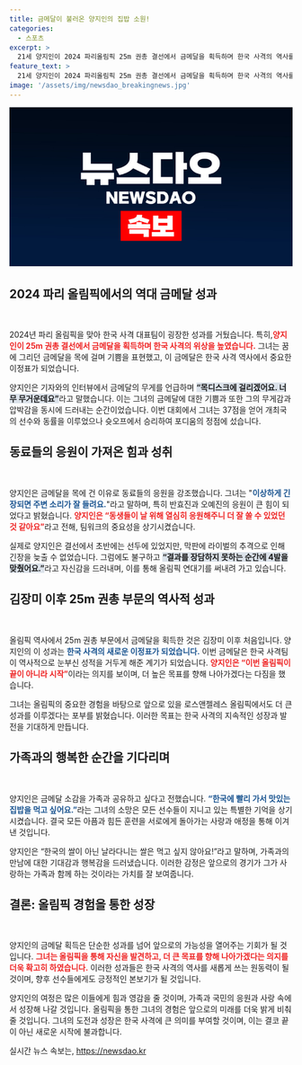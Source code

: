 ```yaml
---
title: 금메달이 불러온 양지인의 집밥 소원!
categories:
  - 스포츠
excerpt: >
  21세 양지인이 2024 파리올림픽 25m 권총 결선에서 금메달을 획득하며 한국 사격의 역사를 새로 썼습니다! 긴장 속에서도 발군의 실력을 뽐낸 그녀의 감동적인 이야기를 만나보세요.
feature_text: >
  21세 양지인이 2024 파리올림픽 25m 권총 결선에서 금메달을 획득하며 한국 사격의 역사를 새로 썼습니다! 긴장 속에서도 발군의 실력을 뽐낸 그녀의 감동적인 이야기를 만나보세요.
image: '/assets/img/newsdao_breakingnews.jpg'
---
```


<p><img src="/assets/img/newsdao_breakingnews.jpg" alt="implanttips 속보" /></p>

<h2 data-ke-size="size26">2024 파리 올림픽에서의 역대 금메달 성과</h2>

<p data-ke-size="size16">&nbsp;</p>

<p>2024년 파리 올림픽을 맞아 한국 사격 대표팀이 굉장한 성과를 거뒀습니다. 특히,<b><span style="color: #ee2323;">양지인이 25m 권총 결선에서 금메달을 획득하며 한국 사격의 위상을 높였습니다.</span></b> 그녀는 꿈에 그리던 금메달을 목에 걸며 기쁨을 표현했고, 이 금메달은 한국 사격 역사에서 중요한 이정표가 되었습니다.</p>

<p>양지인은 기자와의 인터뷰에서 금메달의 무게를 언급하며 <b><span style="background-color: #21538527;">“목디스크에 걸리겠어요. 너무 무거운데요”</span></b>라고 말했습니다. 이는 그녀의 금메달에 대한 기쁨과 또한 그의 무게감과 압박감을 동시에 드러내는 순간이었습니다. 이번 대회에서 그녀는 37점을 얻어 개최국의 선수와 동률을 이루었으나 슛오프에서 승리하여 포디움의 정점에 섰습니다.</p>

<h2 data-ke-size="size26">동료들의 응원이 가져온 힘과 성취</h2>

<p data-ke-size="size16">&nbsp;</p>

<p>양지인은 금메달을 목에 건 이유로 동료들의 응원을 강조했습니다. 그녀는 "<b><span style="color: #1a5490;">이상하게 긴장되면 주변 소리가 잘 들려요.</span></b>"라고 말하며, 특히 반효진과 오예진의 응원이 큰 힘이 되었다고 밝혔습니다. <b><span style="color: #ee2323;">양지인은 “동생들이 날 위해 열심히 응원해주니 더 잘 쏠 수 있었던 것 같아요”</span></b>라고 전해, 팀워크의 중요성을 상기시켰습니다.</p>

<p>실제로 양지인은 결선에서 초반에는 선두에 있었지만, 막판에 라이벌의 추격으로 인해 긴장을 늦출 수 없었습니다. 그럼에도 불구하고 <b><span style="background-color: #21538527;">“결과를 장담하지 못하는 순간에 4발을 맞췄어요.”</span></b>라고 자신감을 드러내며, 이를 통해 올림픽 연대기를 써내려 가고 있습니다.</p>

<h2 data-ke-size="size26">김장미 이후 25m 권총 부문의 역사적 성과</h2>

<p data-ke-size="size16">&nbsp;</p>

<p>올림픽 역사에서 25m 권총 부문에서 금메달을 획득한 것은 김장미 이후 처음입니다. 양지인의 이 성과는 <b><span style="color: #1a5490;">한국 사격의 새로운 이정표가 되었습니다.</span></b> 이번 금메달은 한국 사격팀이 역사적으로 눈부신 성적을 거두게 해준 계기가 되었습니다. <b><span style="color: #ee2323;">양지인은 “이번 올림픽이 끝이 아니라 시작”</span></b>이라는 의지를 보이며, 더 높은 목표를 향해 나아가겠다는 다짐을 했습니다.</p>

<p>그녀는 올림픽의 중요한 경험을 바탕으로 앞으로 있을 로스앤젤레스 올림픽에서도 더 큰 성과를 이루겠다는 포부를 밝혔습니다. 이러한 목표는 한국 사격의 지속적인 성장과 발전을 기대하게 만듭니다.</p>

<h2 data-ke-size="size26">가족과의 행복한 순간을 기다리며</h2>

<p data-ke-size="size16">&nbsp;</p>

<p>양지인은 금메달 소감을 가족과 공유하고 싶다고 전했습니다. <b><span style="color: #1a5490;">“한국에 빨리 가서 맛있는 집밥을 먹고 싶어요.”</span></b>라는 그녀의 소망은 모든 선수들이 지니고 있는 특별한 기억을 상기시켰습니다. 결국 모든 아픔과 힘든 훈련을 서로에게 돌아가는 사랑과 애정을 통해 이겨낸 것입니다.</p>

<p>양지인은 “한국의 쌀이 아닌 날라다니는 쌀은 먹고 싶지 않아요!”라고 말하며, 가족과의 만남에 대한 기대감과 행복감을 드러냈습니다. 이러한 감정은 앞으로의 경기가 그가 사랑하는 가족과 함께 하는 것이라는 가치를 잘 보여줍니다.</p>

<h2 data-ke-size="size26">결론: 올림픽 경험을 통한 성장</h2>

<p data-ke-size="size16">&nbsp;</p>

<p>양지인의 금메달 획득은 단순한 성과를 넘어 앞으로의 가능성을 열어주는 기회가 될 것입니다. <b><span style="color: #ee2323;">그녀는 올림픽을 통해 자신을 발견하고, 더 큰 목표를 향해 나아가겠다는 의지를 더욱 확고히 하였습니다.</span></b> 이러한 성과들은 한국 사격의 역사를 새롭게 쓰는 원동력이 될 것이며, 향후 선수들에게도 긍정적인 본보기가 될 것입니다.</p>

<p>양지인의 여정은 많은 이들에게 힘과 영감을 줄 것이며, 가족과 국민의 응원과 사랑 속에서 성장해 나갈 것입니다. 올림픽을 통한 그녀의 경험은 앞으로의 미래를 더욱 밝게 비춰줄 것입니다. 그녀의 도전과 성장은 한국 사격에 큰 의미를 부여할 것이며, 이는 결코 끝이 아닌 새로운 시작에 불과합니다.</p>
실시간 뉴스 속보는, <a href="https://newsdao.kr" rel="dofollow">https://newsdao.kr</a>


